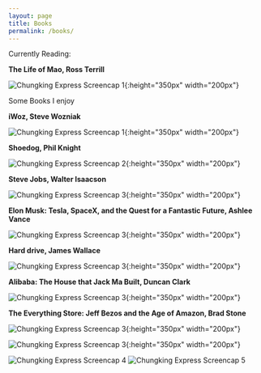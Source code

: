 ```yaml
---
layout: page
title: Books
permalink: /books/
---
```


Currently Reading: 

**The Life of Mao, Ross Terrill**

![Chungking Express Screencap 1]({{site.baseurl}}/assets/bookcovers/mao.jpg){:height="350px" width="200px"}





Some Books I enjoy

**iWoz, Steve Wozniak**

![Chungking Express Screencap 1]({{site.baseurl}}/assets/bookcovers/iwoz.jpg){:height="350px" width="200px"}

**Shoedog, Phil Knight**

![Chungking Express Screencap 2]({{site.baseurl}}/assets/bookcovers/shoedog.jpg){:height="350px" width="200px"}

**Steve Jobs, Walter Isaacson**

![Chungking Express Screencap 3]({{site.baseurl}}/assets/bookcovers/steve.jpg){:height="350px" width="200px"}

**Elon Musk: Tesla, SpaceX, and the Quest for a Fantastic Future, Ashlee Vance**

![Chungking Express Screencap 3]({{site.baseurl}}/assets/bookcovers/elon.jpg){:height="350px" width="200px"}

**Hard drive, James Wallace**

![Chungking Express Screencap 3]({{site.baseurl}}/assets/bookcovers/bill.jpg){:height="350px" width="200px"}

**Alibaba: The House that Jack Ma Built, Duncan Clark**

![Chungking Express Screencap 3]({{site.baseurl}}/assets/bookcovers/ali.jpg){:height="350px" width="200px"}

**The Everything Store: Jeff Bezos and the Age of Amazon, Brad Stone**

![Chungking Express Screencap 3]({{site.baseurl}}/assets/bookcovers/jeff.jpg){:height="350px" width="200px"}



![Chungking Express Screencap 3]({{site.baseurl}}/assets/bookcovers/mark.jpg){:height="350px" width="200px"}

![Chungking Express Screencap 4]({{site.baseurl}}/assets/images/sample_portfolio/4.jpg)
![Chungking Express Screencap 5]({{site.baseurl}}/assets/images/sample_portfolio/5.jpg)
